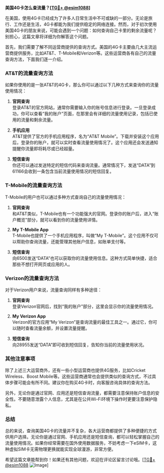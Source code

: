 **美国4G卡怎么查流量？[[TG💪+ @esim1088](https://t.me/s/esim1088)]**

在美国，使用4G卡已经成为了许多人日常生活中不可或缺的一部分。无论是旅行、工作还是生活，4G卡都能为我们提供稳定的网络连接。然而，对于初次使用美国4G卡的朋友来说，可能会遇到一个问题：如何查询自己卡里的剩余流量呢？别担心，这篇文章将详细为你解答这个问题。

首先，我们需要了解不同运营商提供的查询方式。美国的4G卡主要由几大主流运营商提供服务，比如AT&T、T-Mobile和Verizon等。这些运营商各有自己的流量查询方法，下面我们逐一介绍。

### AT&T的流量查询方法

如果你使用的是一张AT&T的4G卡，那么你可以通过以下几种方式来查询你的流量使用情况：

1. **官网查询**  
   登录AT&T的官方网站，通常你需要输入你的账号信息进行登录。一旦登录成功，你可以查看“我的账户”页面，在那里会有详细的流量使用记录，包括已使用的流量和剩余流量。

2. **手机应用**  
   AT&T提供了官方的手机应用程序，名为“AT&T Mobile”。下载并安装这个应用后，登录你的账户，就可以实时查看流量使用情况了。这个应用还会发送通知提醒你流量即将耗尽或已经超量。

3. **短信查询**  
   你还可以通过发送特定的短信代码来查询流量。通常情况下，发送“DATA”到61166会收到一条包含当前流量使用情况的短信回复。

### T-Mobile的流量查询方法

T-Mobile的用户也可以通过多种方式查询自己的流量使用情况：

1. **官网查询**  
   和AT&T类似，T-Mobile也有一个功能强大的官网。登录你的账户后，进入“账户概览”部分，就可以看到你的流量使用详情。

2. **My T-Mobile App**  
   T-Mobile也提供了一个手机应用程序，叫做“My T-Mobile”。这个应用不仅可以帮助你查询流量，还能管理其他账户信息，如账单支付等。

3. **短信查询**  
   向6500发送“DATA”也可以获取你的流量使用信息。这种方式简单快捷，适合那些不想打开网页或应用的人。

### Verizon的流量查询方法

对于Verizon用户来说，流量查询同样有多种途径：

1. **官网查询**  
   登录Verizon官网后，找到“我的账户”部分，这里会显示你的流量使用情况。

2. **My Verizon App**  
   Verizon的官方应用“My Verizon”是查询流量的最佳工具之一。通过它，你可以随时查看流量余额，并设置流量提醒。

3. **短信查询**  
   向28955发送“DATA”即可收到短信回复，告知你当前的流量使用状况。

### 其他注意事项

除了上述三大运营商外，还有一些小型运营商也提供4G服务，比如Cricket Wireless、Boost Mobile等。这些运营商通常也会提供类似的查询方式，不过具体步骤可能会有所不同。建议你在购买4G卡时，向客服咨询具体的查询方法。

另外，无论你是通过官网、应用还是短信查询流量，都需要注意保持账户信息的安全性。不要随意泄露个人信息，尤其是在公共Wi-Fi环境下操作时更要注意保护隐私。

### 总结

总的来说，查询美国4G卡的流量并不复杂，各大运营商都提供了多种便捷的方式供用户选择。无论你是通过官网、手机应用还是短信查询，都可以轻松掌握自己的流量使用情况。如果你经常需要在国外使用数据服务，不妨考虑一下eSIM卡，这种虚拟SIM卡无需物理更换就能实现全球漫游，非常方便。

希望这篇文章能帮到你！如果还有其他问题，欢迎在评论区留言讨论哦。[[TG💪+ @esim1088](https://t.me/s/esim1088) ![Image](https://i.postimg.cc/4NQfJmqS/Snipaste-2025-05-13-00-14-12.png)]